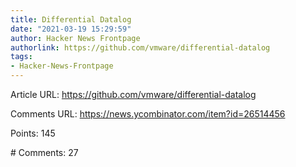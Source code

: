```yaml
---
title: Differential Datalog
date: "2021-03-19 15:29:59"
author: Hacker News Frontpage
authorlink: https://github.com/vmware/differential-datalog
tags:
- Hacker-News-Frontpage
---
```


<p>Article URL: <a href="https://github.com/vmware/differential-datalog">https://github.com/vmware/differential-datalog</a></p>
<p>Comments URL: <a href="https://news.ycombinator.com/item?id=26514456">https://news.ycombinator.com/item?id=26514456</a></p>
<p>Points: 145</p>
<p># Comments: 27</p>

